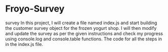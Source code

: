 # Froyo-Survey
survey
 In this project, I will create a file named index.js  and start building the customer survey object for the frozen yogurt shop. I will then modify and update the survey as per the given instructions and check my progress using console.log and console.table functions. The code for all the steps in in the index.js file.
